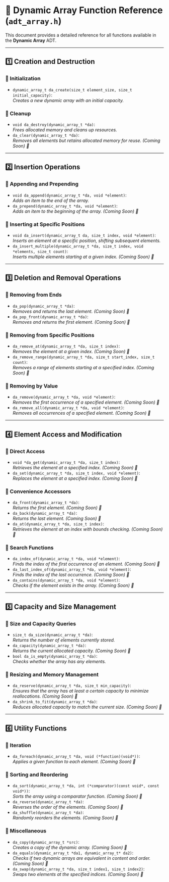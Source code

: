 # 📖 Dynamic Array Function Reference (`adt_array.h`)

This document provides a detailed reference for all functions available in the **Dynamic Array** ADT.

---

## 1️⃣ Creation and Destruction

### 🔹 Initialization  
- `dynamic_array_t da_create(size_t element_size, size_t initial_capacity)`:  
  _Creates a new dynamic array with an initial capacity._  

### 🔹 Cleanup  
- `void da_destroy(dynamic_array_t *da)`:  
  _Frees allocated memory and cleans up resources._  
- `da_clear(dynamic_array_t *da)`:  
  _Removes all elements but retains allocated memory for reuse._ _(Coming Soon) 🚀_ 

---

## 2️⃣ Insertion Operations

### 🔹 Appending and Prepending  
- `void da_append(dynamic_array_t *da, void *element)`:  
  _Adds an item to the end of the array._  
- `da_prepend(dynamic_array_t *da, void *element)`:  
  _Adds an item to the beginning of the array._ _(Coming Soon) 🚀_

### 🔹 Inserting at Specific Positions  
- `void da_insert(dynamic_array_t da, size_t index, void *element)`:  
  _Inserts an element at a specific position, shifting subsequent elements._ 
- `da_insert_multiple(dynamic_array_t *da, size_t index, void *elements, size_t count)`:  
  _Inserts multiple elements starting at a given index._ _(Coming Soon) 🚀_

---

## 3️⃣ Deletion and Removal Operations  

### 🔹 Removing from Ends  
- `da_pop(dynamic_array_t *da)`:  
  _Removes and returns the last element._ _(Coming Soon) 🚀_ 
- `da_pop_front(dynamic_array_t *da)`:  
  _Removes and returns the first element._ _(Coming Soon) 🚀_

### 🔹 Removing from Specific Positions  
- `da_remove_at(dynamic_array_t *da, size_t index)`:  
  _Removes the element at a given index._ _(Coming Soon) 🚀_ 
- `da_remove_range(dynamic_array_t *da, size_t start_index, size_t count)`:  
  _Removes a range of elements starting at a specified index._ _(Coming Soon) 🚀_

### 🔹 Removing by Value  
- `da_remove(dynamic_array_t *da, void *element)`:  
  _Removes the first occurrence of a specified element._ _(Coming Soon) 🚀_
- `da_remove_all(dynamic_array_t *da, void *element)`:  
  _Removes all occurrences of a specified element._ _(Coming Soon) 🚀_

---

## 4️⃣ Element Access and Modification  

### 🔹 Direct Access  
- `void *da_get(dynamic_array_t *da, size_t index)`:  
  _Retrieves the element at a specified index._ _(Coming Soon) 🚀_  
- `da_set(dynamic_array_t *da, size_t index, void *element)`:  
  _Replaces the element at a specified index._ _(Coming Soon) 🚀_  

### 🔹 Convenience Accessors  
- `da_front(dynamic_array_t *da)`:  
  _Returns the first element._ _(Coming Soon) 🚀_
- `da_back(dynamic_array_t *da)`:  
  _Returns the last element._ _(Coming Soon) 🚀_
- `da_at(dynamic_array_t *da, size_t index)`:  
  _Retrieves the element at an index with bounds checking._ _(Coming Soon) 🚀_ 

### 🔹 Search Functions  
- `da_index_of(dynamic_array_t *da, void *element)`:  
  _Finds the index of the first occurrence of an element._ _(Coming Soon) 🚀_  
- `da_last_index_of(dynamic_array_t *da, void *element)`:  
  _Finds the index of the last occurrence._ _(Coming Soon) 🚀_
- `da_contains(dynamic_array_t *da, void *element)`:  
  _Checks if the element exists in the array._ _(Coming Soon) 🚀_ 

---

## 5️⃣ Capacity and Size Management  

### 🔹 Size and Capacity Queries  
- `size_t da_size(dynamic_array_t *da)`:  
  _Returns the number of elements currently stored._ 
- `da_capacity(dynamic_array_t *da)`:  
  _Returns the current allocated capacity._ _(Coming Soon) 🚀_  
- `bool da_is_empty(dynamic_array_t *da)`:  
  _Checks whether the array has any elements._  

### 🔹 Resizing and Memory Management  
- `da_reserve(dynamic_array_t *da, size_t min_capacity)`:  
  _Ensures that the array has at least a certain capacity to minimize reallocations._ _(Coming Soon) 🚀_
- `da_shrink_to_fit(dynamic_array_t *da)`:  
  _Reduces allocated capacity to match the current size._ _(Coming Soon) 🚀_

---

## 6️⃣ Utility Functions  

### 🔹 Iteration  
- `da_foreach(dynamic_array_t *da, void (*function)(void*))`:  
  _Applies a given function to each element._ _(Coming Soon) 🚀_

### 🔹 Sorting and Reordering  
- `da_sort(dynamic_array_t *da, int (*comparator)(const void*, const void*))`:  
  _Sorts the array using a comparator function._ _(Coming Soon) 🚀_
- `da_reverse(dynamic_array_t *da)`:  
  _Reverses the order of the elements._ _(Coming Soon) 🚀_
- `da_shuffle(dynamic_array_t *da)`:  
  _Randomly reorders the elements._ _(Coming Soon) 🚀_

### 🔹 Miscellaneous  
- `da_copy(dynamic_array_t *src)`:  
  _Creates a copy of the dynamic array._ _(Coming Soon) 🚀_
- `da_equals(dynamic_array_t *da1, dynamic_array_t* da2)`:  
  _Checks if two dynamic arrays are equivalent in content and order._ _(Coming Soon) 🚀_
- `da_swap(dynamic_array_t *da, size_t index1, size_t index2)`:  
  _Swaps two elements at the specified indices._ _(Coming Soon) 🚀_

